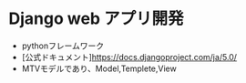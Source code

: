 # Django web アプリ開発
* pythonフレームワーク
* [公式ドキュメント]<https://docs.djangoproject.com/ja/5.0/>
* MTVモデルであり、Model,Templete,View
  
